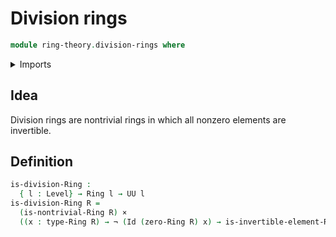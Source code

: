 # Division rings

```agda
module ring-theory.division-rings where
```

<details><summary>Imports</summary>

```agda
open import foundation.cartesian-product-types
open import foundation.identity-types
open import foundation.negation
open import foundation.universe-levels

open import ring-theory.invertible-elements-rings
open import ring-theory.nontrivial-rings
open import ring-theory.rings
```

</details>

## Idea

Division rings are nontrivial rings in which all nonzero elements are invertible.

## Definition

```agda
is-division-Ring :
  { l : Level} → Ring l → UU l
is-division-Ring R =
  (is-nontrivial-Ring R) ×
  ((x : type-Ring R) → ¬ (Id (zero-Ring R) x) → is-invertible-element-Ring R x)
```
